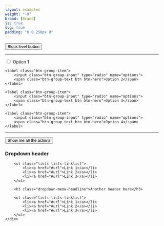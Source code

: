 ```yaml
---
layout: examples
weight: "-0"
brand: [Brand]
js: true
svg: true
padding: "0 0 250px 0"
---
```


<button type="button" class="btn btn-hero btn-lg btn-block">Block level button</button>

<hr>

<div class="btn-group btn-block">
	<label class="btn-group-item">
		<input class="btn-group-input" type="radio" name="options">
		<span class="btn-group-text btn btn-hero">Option 1</span>
	</label>

	<label class="btn-group-item">
		<input class="btn-group-input" type="radio" name="options">
		<span class="btn-group-text btn btn-hero">Option 2</span>
	</label>

	<label class="btn-group-item">
		<input class="btn-group-input" type="radio" name="options">
		<span class="btn-group-text btn btn-hero">Option 3</span>
	</label>

	<label class="btn-group-item">
		<input class="btn-group-input" type="radio" name="options">
		<span class="btn-group-text btn btn-hero">Option 4</span>
	</label>
</div>

<hr>

<div class="btn-dropdown js-dropdown btn-block" aria-haspopup="true">
	<button type="button" class="btn btn-hero btn-soft js-button-dropdown" aria-label="YOUR TITLE. Hit enter to open dropdown">
		<span class="btn-dropdown-caret">Show me all the actions</span>
	</button>
	<div class="dropdown-menu js-button-dropdownbody" role="menu" aria-label="Hit the Esc key to close dropdown" tabindex="-1">
		<h3 class="dropdown-menu-headline">Dropdown header</h3>

		<ul class="lists lists-linklist">
			<li><a href="#url">Link 1</a></li>
			<li><a href="#url">Link 2</a></li>
			<li><a href="#url">Link 3</a></li>
		</ul>

		<h3 class="dropdown-menu-headline">Another header here</h3>

		<ul class="lists lists-linklist">
			<li><a href="#url">Link 1</a></li>
			<li><a href="#url">Link 2</a></li>
			<li><a href="#url">Link 3</a></li>
		</ul>
	</div>
</div>